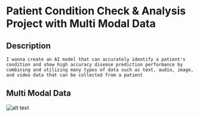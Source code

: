 # Patient Condition Check & Analysis Project with Multi Modal Data
## Description
```I wanna create an AI model that can accurately identify a patient's condition and show high accuracy disease prediction performance by combining and utilizing many types of data such as text, audio, image, and video data that can be collected from a patient```
## Multi Modal Data
![alt text]([https://search.pstatic.net/common?type=o&size=352x196&quality=75&direct=true&src=https%3A%2F%2Fg-grafolio.pstatic.net%2F20200930_130%2F1601440149609fM7rs_JPEG%2FLRM_EXPORT_202157600262457_20190420_193233200.jpeg%3Ftype%3Df804_452](https://seunghan96.github.io/assets/img/study/img7.png))
